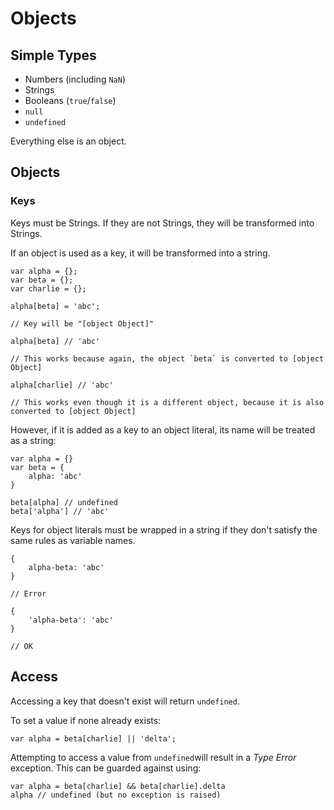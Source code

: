 # Objects

## Simple Types

* Numbers \(including `NaN`\)
* Strings
* Booleans \(`true`/`false`\)
* `null`
* `undefined`

Everything else is an object.

## Objects

### Keys

Keys must be Strings. If they are not Strings, they will be transformed into Strings.

If an object is used as a key, it will be transformed into a string.

    var alpha = {};
    var beta = {};
    var charlie = {};

    alpha[beta] = 'abc';

    // Key will be "[object Object]"

    alpha[beta] // 'abc'

    // This works because again, the object `beta` is converted to [object Object]

    alpha[charlie] // 'abc'

    // This works even though it is a different object, because it is also converted to [object Object]

However, if it is added as a key to an object literal, its name will be treated as a string:

```
var alpha = {}
var beta = {
    alpha: 'abc'
}

beta[alpha] // undefined
beta['alpha'] // 'abc'
```

Keys for object literals must be wrapped in a string if they don't satisfy the same rules as variable names.

```
{
    alpha-beta: 'abc'
}

// Error

{
    'alpha-beta': 'abc'
}

// OK
```

## Access

Accessing a key that doesn't exist will return  `undefined`.

To set a value if none already exists:

```
var alpha = beta[charlie] || 'delta';
```

Attempting to access a value from `undefined`will result in a _Type Error_ exception. This can be guarded against using:

```
var alpha = beta[charlie] && beta[charlie].delta
alpha // undefined (but no exception is raised)
```




